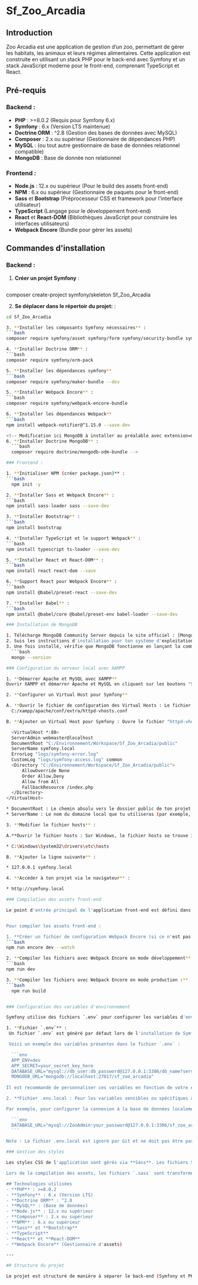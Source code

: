 # Sf_Zoo_Arcadia

## Introduction
Zoo Arcadia est une application de gestion d’un zoo, permettant de gérer les habitats, les animaux et leurs régimes alimentaires. Cette application est construite en utilisant un stack PHP pour le back-end avec Symfony et un stack JavaScript moderne pour le front-end, comprenant TypeScript et React.

## Pré-requis

### Backend :
- **PHP** : >=8.0.2 (Requis pour Symfony 6.x)
- **Symfony** : 6.x (Version LTS maintenue)
- **Doctrine ORM** : ^2.8 (Gestion des bases de données avec MySQL)
- **Composer** : 2.x ou supérieur (Gestionnaire de dépendances PHP)
- **MySQL** : (ou tout autre gestionnaire de base de données relationnel compatible)
- **MongoDB** : Base de donnée non relationnel

### Frontend :
- **Node.js** : 12.x ou supérieur (Pour le build des assets front-end)
- **NPM** : 6.x ou supérieur (Gestionnaire de paquets pour le front-end)
- **Sass** et **Bootstrap** (Préprocesseur CSS et framework pour l'interface utilisateur)
- **TypeScript** (Langage pour le développement front-end)
- **React** et **React-DOM** (Bibliothèques JavaScript pour construire les interfaces utilisateurs)
- **Webpack Encore** (Bundle pour gérer les assets)

## Commandes d'installation

### Backend :

1. **Créer un projet Symfony** :
   ```bash
  composer create-project symfony/skeleton Sf_Zoo_Arcadia

2. **Se déplacer dans le répertoir du projet:** :
  ```bash
  cd Sf_Zoo_Arcadia

3. **Installer les composants Symfony nécessaires** :
  ```bash
  composer require symfony/asset symfony/form symfony/security-bundle symfony/validator

4. **Installer Doctrine ORM** :
  ```bash
  composer require symfony/orm-pack

5. **Installer les dépendances symfony**
  ```bash
  composer require symfony/maker-bundle --dev

5. **Installer Webpack Encore** :
  ```bash
  composer require symfony/webpack-encore-bundle

6. **Installer les dépendances Webpack**
  ```bash
  npm install webpack-notifier@^1.15.0 --save-dev

<!-- Modification ici MongoDB à installer au préalable avec extension=mongodb.so dans php.ici
6. **Installer Doctrine MongoDB** :
    ```bash
    composer require doctrine/mongodb-odm-bundle -->

### Frontend :

1. **Initialiser NPM (créer package.json)** :
  ```bash
    npm init -y

2. **Installer Sass et Webpack Encore** :
  ```bash
  npm install sass-loader sass --save-dev

3. **Installer Bootstrap** :
  ```bash
  npm install bootstrap

4. **Installer TypeScript et le support Webpack** :
  ```bash
  npm install typescript ts-loader --save-dev

5. **Installer React et React-DOM** :
  ```bash
  npm install react react-dom --save

6. **Support React pour Webpack Encore** :
  ```bash
  npm install @babel/preset-react --save-dev

7. **Installer Babel** :
  ```bash
  npm install @babel/core @babel/preset-env babel-loader --save-dev

### Installation de MongoDB

1. Télécharge MongoDB Community Server depuis le site officiel : [MongoDB Download Center](https://www.mongodb.com/try/download/community).
2. Suis les instructions d'installation pour ton système d'exploitation.
3. Une fois installé, vérifie que MongoDB fonctionne en lançant la commande suivante :
    ```bash
    mongo --version

### Configuration du serveur local avec XAMPP

1. **Démarrer Apache et MySQL avec XAMPP**
  Ouvrir XAMPP et démarrer Apache et MySQL en cliquant sur les boutons "Start" correspondants dans le panneau de contrôle.

2. **Configurer un Virtual Host pour Symfony**

  A. **Ouvrir le fichier de configuration des Virtual Hosts : Le fichier de configuration des Virtual Hosts est généralement situé ici** :
    C:/xampp/apache/conf/extra/httpd-vhosts.conf

  B. **Ajouter un Virtual Host pour Symfony : Ouvre le fichier "httpd-vhosts.conf" et ajoute le bloc de configuration suivant**

    <VirtualHost *:80>
    ServerAdmin webmaster@localhost
    DocumentRoot "C:/Environnement/Workspace/Sf_Zoo_Arcadia/public"
    ServerName symfony.local
    ErrorLog "logs/symfony-error.log"
    CustomLog "logs/symfony-access.log" common
    <Directory "C:/Environnement/Workspace/Sf_Zoo_Arcadia/public">
        AllowOverride None
        Order Allow,Deny
        Allow from All
        FallbackResource /index.php
    </Directory>
</VirtualHost>

* DocumentRoot : Le chemin absolu vers le dossier public de ton projet Symfony.
* ServerName : Le nom du domaine local que tu utiliseras (par exemple, symfony.local).

3. **Modifier le fichier hosts** :

  A.**Ouvrir le fichier hosts : Sur Windows, le fichier hosts se trouve ici** :

  * C:\Windows\System32\drivers\etc\hosts

  B. **Ajouter la ligne suivante** :

  * 127.0.0.1 symfony.local

4. **Accéder à ton projet via le navigateur** :

  * http://symfony.local

### Compilation des assets front-end

Le point d'entrée principal de l'application front-end est défini dans `assets/app.tsx`. Ce fichier gère l'application React, et tous les composants et services front-end sont inclus à partir de ce fichier.


Pour compiler les assets front-end :

1. **Créer un fichier de configuration Webpack Encore (si ce n'est pas déjà fait)** :
  ```bash
  npm run encore dev --watch

2. **Compiler les fichiers avec Webpack Encore en mode développement** :
  ```bash
  npm run dev

3. **Compiler les fichiers avec Webpack Encore en mode production :** :
  ```bash
    npm run build


### Configuration des variables d'environnement

Symfony utilise des fichiers `.env` pour configurer les variables d'environnement telles que la base de données, les secrets de l'application, etc.

1. **Fichier `.env`** :
   Un fichier `.env` est généré par défaut lors de l'installation de Symfony. Ce fichier contient les variables d'environnement par défaut pour l'application, comme `APP_ENV`, `APP_SECRET`, et `DATABASE_URL`.

   Voici un exemple des variables présentes dans le fichier `.env` :

    ```env
    APP_ENV=dev
    APP_SECRET=your_secret_key_here
    DATABASE_URL="mysql://db_user:db_password@127.0.0.1:3306/db_name?serverVersion=8.0"
    MONGODB_URL="mongodb://localhost:27017/sf_zoo_arcadia"
    
Il est recommandé de personnaliser ces variables en fonction de votre environnement.

2. **Fichier .env.local : Pour les variables sensibles ou spécifiques à votre environnement local, vous pouvez créer un fichier .env.local qui ne sera pas versionné.**

Par exemple, pour configurer la connexion à la base de données localement, vous pourriez utiliser :

    ```env
    DATABASE_URL="mysql://ZooAdmin:your_password@127.0.0.1:3306/sf_zoo_arcadia?serverVersion=mariadb-10.5.8"
    ```

Note : Le fichier .env.local est ignoré par Git et ne doit pas être partagé avec d'autres développeurs.

### Gestion des styles

Les styles CSS de l'application sont gérés via **Sass**. Les fichiers Sass se trouvent dans le répertoire `assets/`, et Webpack Encore est configuré pour les compiler en CSS.

Lors de la compilation des assets, les fichiers `.sass` sont transformés en `.css` et placés dans le répertoire `public/build`.

## Technologies utilisées
- **PHP** : >=8.0.2
- **Symfony** : 6.x (Version LTS)
- **Doctrine ORM** : ^2.8
- **MySQL** : (Base de données)
- **Node.js** : 12.x ou supérieur
- **Composer** : 2.x ou supérieur
- **NPM** : 6.x ou supérieur
- **Sass** et **Bootstrap**
- **TypeScript**
- **React** et **React-DOM**
- **Webpack Encore** (Gestionnaire d'assets)

---

## Structure du projet

Le projet est structuré de manière à séparer le back-end (Symfony et PHP) et le front-end (TypeScript et React), tout en assurant une intégration fluide à travers Webpack Encore pour gérer les assets (CSS, JavaScript).

